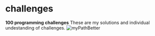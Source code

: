 # challenges
**100 programming challenges**
These are my solutions and individual undestanding of challenges.
![myPathBetter](https://user-images.githubusercontent.com/73887650/98054423-31107d00-1e3b-11eb-9083-e519f27445a8.png)

